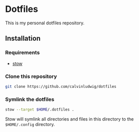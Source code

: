 # Dotfiles

This is my personal dotfiles repository.

## Installation

### Requirements

- [stow](https://github.com/aspiers/stow)

### Clone this repository

```bash
git clone https://github.com/calvinludwig/dotfiles
```

### Symlink the dotfiles

```bash
stow --target $HOME/.dotfiles .
```

Stow will symlink all directories and files in this directory to
the `$HOME/.config` directory.
